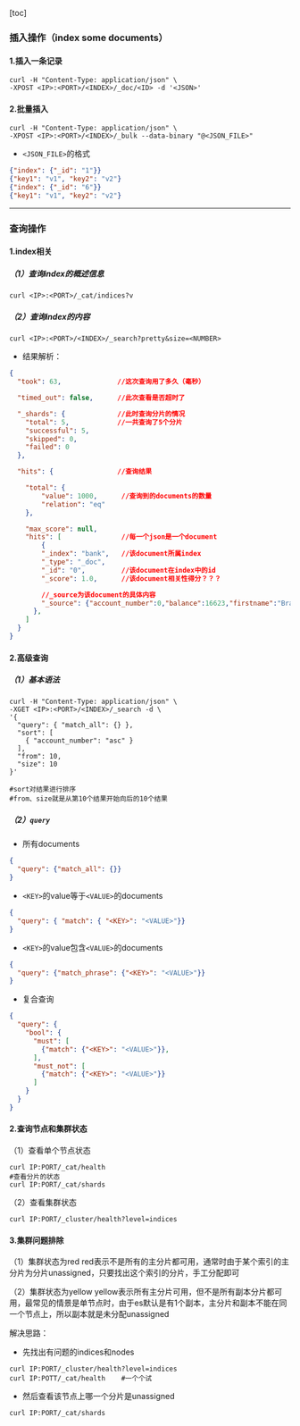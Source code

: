 [toc]
### 插入操作（index some documents）

#### 1.插入一条记录
```shell
curl -H "Content-Type: application/json" \
-XPOST <IP>:<PORT>/<INDEX>/_doc/<ID> -d '<JSON>'
```

#### 2.批量插入
```shell
curl -H "Content-Type: application/json" \
-XPOST <IP>:<PORT>/<INDEX>/_bulk --data-binary "@<JSON_FILE>"
```
* `<JSON_FILE>`的格式
```json
{"index": {"_id": "1"}}
{"key1": "v1", "key2": "v2"}
{"index": {"_id": "6"}}
{"key1": "v1", "key2": "v2"}
```

***

### 查询操作

#### 1.index相关
##### （1）查询index的概述信息
```shell
curl <IP>:<PORT>/_cat/indices?v
```

##### （2）查询index的内容
```shell
curl <IP>:<PORT>/<INDEX>/_search?pretty&size=<NUMBER>
```
* 结果解析：
```json
{
  "took": 63,              //这次查询用了多久（毫秒）

  "timed_out": false,      //此次查看是否超时了

  "_shards": {             //此时查询分片的情况
    "total": 5,            //一共查询了5个分片
    "successful": 5,
    "skipped": 0,
    "failed": 0
  },

  "hits": {                //查询结果

    "total": {
        "value": 1000,      //查询到的documents的数量
        "relation": "eq"
    },

    "max_score": null,
    "hits": [               //每一个json是一个document
        {
        "_index": "bank",   //该document所属index
        "_type": "_doc",    
        "_id": "0",         //该document在index中的id   
        "_score": 1.0,      //该document相关性得分？？？

        //_source为该document的具体内容
        "_source": {"account_number":0,"balance":16623,"firstname":"Bradshaw","lastname":"Mckenzie","age":29,"gender":"F","address":"244 Columbus Place","employer":"Euron","email":"bradshawmckenzie@euron.com","city":"Hobucken","state":"CO"}    
      },
    ]
  }
}
```

#### 2.高级查询
##### （1）基本语法
```shell
curl -H "Content-Type: application/json" \
-XGET <IP>:<PORT>/<INDEX>/_search -d \
'{
  "query": { "match_all": {} },
  "sort": [
    { "account_number": "asc" }
  ],
  "from": 10,
  "size": 10
}'

#sort对结果进行排序
#from、size就是从第10个结果开始向后的10个结果
```

##### （2）`query`
* 所有documents
```json
{
  "query": {"match_all": {}}
}
```

* `<KEY>`的value等于`<VALUE>`的documents
```json
{
  "query": { "match": { "<KEY>": "<VALUE>"}}
}
```

* `<KEY>`的value包含`<VALUE>`的documents
```json
{
  "query": {"match_phrase": {"<KEY>": "<VALUE>"}}
}
```

* 复合查询
```json
{
  "query": {
    "bool": {
      "must": [
        {"match": {"<KEY>": "<VALUE>"}},
      ],
      "must_not": [
        {"match": {"<KEY>": "<VALUE>"}}
      ]
    }
  }
}
```


#### 2.查询节点和集群状态
（1）查看单个节点状态
```shell
curl IP:PORT/_cat/health
#查看分片的状态
curl IP:PORT/_cat/shards
```
（2）查看集群状态
```shell
curl IP:PORT/_cluster/health?level=indices
```

#### 3.集群问题排除
（1）集群状态为red
red表示不是所有的主分片都可用，通常时由于某个索引的主分片为分片unassigned，只要找出这个索引的分片，手工分配即可

（2）集群状态为yellow
yellow表示所有主分片可用，但不是所有副本分片都可用，最常见的情景是单节点时，由于es默认是有1个副本，主分片和副本不能在同一个节点上，所以副本就是未分配unassigned

解决思路：
* 先找出有问题的indices和nodes
```shell
curl IP:PORT/_cluster/health?level=indices
curl IP:POTT/_cat/health    #一个个试
```
* 然后查看该节点上哪一个分片是unassigned
```shell
curl IP:PORT/_cat/shards
```
